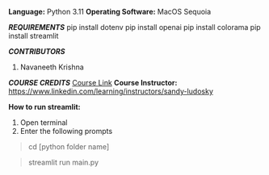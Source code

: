**Language:** Python 3.11 
**Operating Software:** MacOS Sequoia 

_**REQUIREMENTS**_
pip install dotenv
pip install openai
pip install colorama
pip install streamlit


_**CONTRIBUTORS**_
1. Navaneeth Krishna



_**COURSE CREDITS**_
[Course Link](https://www.linkedin.com/learning/openai-api-for-python-developers)
**Course Instructor:** https://www.linkedin.com/learning/instructors/sandy-ludosky

**How to run streamlit:**
1. Open terminal
2. Enter the following prompts

>cd [python folder name]

>streamlit run main.py
